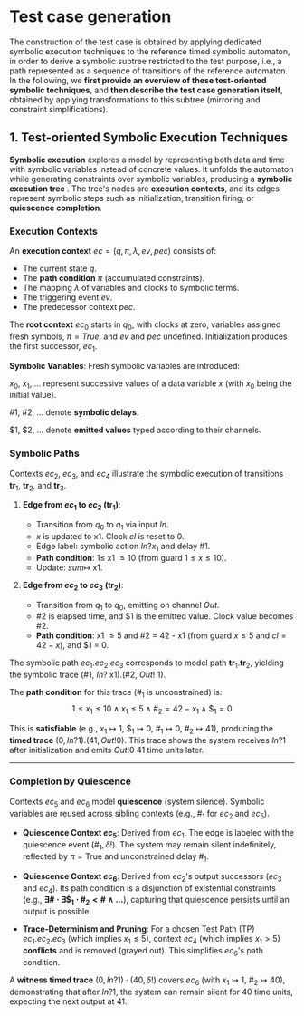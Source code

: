 
<script type="text/javascript" src="http://cdn.mathjax.org/mathjax/latest/MathJax.js?config=TeX-AMS-MML_HTMLorMML"></script>
<script type="text/x-mathjax-config"> MathJax.Hub.Config({ tex2jax: {inlineMath: [['$', '$']]}, messageStyle: "none" });</script>

# Test case generation

The construction of the test case is obtained by applying dedicated symbolic execution techniques to the reference timed symbolic automaton, in order to derive a symbolic subtree restricted to the test purpose, i.e., a path represented as a sequence of transitions of the reference automaton. In the following, we **first provide an overview of these test-oriented symbolic techniques**, and **then describe the test case generation itself**, obtained by applying transformations to this subtree (mirroring and constraint simplifications).

## 1. Test-oriented Symbolic Execution Techniques

**Symbolic execution** explores a model by representing both data and time with symbolic variables instead of concrete values. It unfolds the automaton while generating constraints over symbolic variables, producing a **symbolic execution tree** . The tree's nodes are **execution contexts**, and its edges represent symbolic steps such as initialization, transition firing, or **quiescence completion**.


### Execution Contexts

An **execution context** $ec=(q, \pi, \lambda, ev, pec)$ consists of:
* The current state $q$.
* The **path condition** $\pi$ (accumulated constraints).
* The mapping $\lambda$ of variables and clocks to symbolic terms.
* The triggering event $ev$.
* The predecessor context $pec$.



The **root context** $ec_0$ starts in $q_0$, with clocks at zero, variables assigned fresh symbols, $\pi = True$, and $ev$ and $pec$ undefined. Initialization produces the first successor, $ec_1$.

**Symbolic Variables**: Fresh symbolic variables are introduced:

$x_0$, $x_1$, ... represent successive values of a data variable $x$ (with $x_0$ being the initial value).

&#35;1, &#35;2, ... denote **symbolic delays**.

&#36;1, &#36;2, ...  denote **emitted values** typed according to their channels.


### Symbolic Paths

Contexts $ec_2$, $ec_3$, and $ec_4$ illustrate the symbolic execution of transitions $\mathbf{tr}_1$, $\mathbf{tr}_2$, and $\mathbf{tr}_3$.

1.  **Edge from $ec_1$ to $ec_2$ ($\mathbf{tr}_1$)**:
    * Transition from $q_0$ to $q_1$ via input $In$.
    * $x$ is updated to x1. Clock $cl$ is reset to $0$.
    * Edge label: symbolic action $\mathit{In}?x_1$ and delay #1.
    * **Path condition**: $1 \leq$ x1 $\leq 10$ (from guard $1 \leq x \leq 10$).
    * Update: $\mathit{sum} \mapsto$ x1.

2.  **Edge from $ec_2$ to $ec_3$ ($\mathbf{tr}_2$)**:
    * Transition from $q_1$ to $q_0$, emitting on channel $\mathit{Out}$.
    * #2 is elapsed time, and $1 is the emitted value. Clock value becomes #2.
    * **Path condition**: x1 $\leq 5$ and #2 = 42 -  x1 (from guard $x \leq 5$ and $cl = 42 - x$), and $1 = 0.

The symbolic path $ec_1.ec_2.ec_3$ corresponds to model path $\mathbf{tr}_1.\mathbf{tr}_2$, yielding the symbolic trace (#1, $\mathit{In}?$ x1).(#2, $\mathit{Out}!$ $1)$.

The **path condition** for this trace ($\#_1$ is unconstrained) is:
$$1 \leq x_1 \leq 10 \;\land\; x_1 \leq 5 \;\land\; \#_2 = 42 - x_1 \;\land\; \$_1 = 0$$

This is **satisfiable** (e.g., $x_1 \mapsto 1$, $\$_1 \mapsto 0$, $\#_1 \mapsto 0$, $\#_2 \mapsto 41$), producing the **timed trace** $(0, \mathit{In}?1).(41, \mathit{Out}!0)$. This trace shows the system receives $\mathit{In}?1$ after initialization and emits $\mathit{Out}!0$ 41 time units later.

---

### Completion by Quiescence

Contexts $ec_5$ and $ec_6$ model **quiescence** (system silence). Symbolic variables are reused across sibling contexts (e.g., $\#_1$ for $ec_2$ and $ec_5$).

* **Quiescence Context $ec_5$**: Derived from $ec_1$. The edge is labeled with the quiescence event $(\#_1, \delta!)$. The system may remain silent indefinitely, reflected by $\pi = \text{True}$ and unconstrained delay $\#_1$.

* **Quiescence Context $ec_6$**: Derived from $ec_2$'s output successors ($ec_3$ and $ec_4$). Its path condition is a disjunction of existential constraints (e.g., $\mathbf{\exists \# \cdot \exists \$_1 \cdot  \#_2 < \# \wedge \ldots}$), capturing that quiescence persists until an output is possible.

* **Trace-Determinism and Pruning**: For a chosen Test Path (TP) $ec_1.ec_2.ec_3$ (which implies $x_1 \le 5$), context $ec_4$ (which implies $x_1 > 5$) **conflicts** and is removed (grayed out). This simplifies $ec_6$'s path condition.

A **witness timed trace** $(0, \mathit{In}?1)\cdot(40, \delta!)$ covers $ec_6$ (with $x_1 \mapsto 1$, $\#_2 \mapsto 40$), demonstrating that after $\mathit{In}?1$, the system can remain silent for 40 time units, expecting the next output at 41.